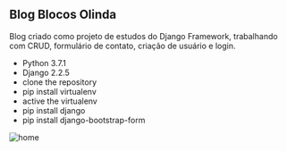 ## Blog Blocos Olinda

Blog criado como projeto de estudos do Django Framework, trabalhando com CRUD, formulário de contato, criação de usuário e login.

- Python 3.7.1
- Django 2.2.5
- clone the repository
- pip install virtualenv
- active the virtualenv
- pip install django
- pip install django-bootstrap-form

![home](https://user-images.githubusercontent.com/37811034/65887026-bb9ec700-e373-11e9-8cc2-22e00080e41d.jpg)


